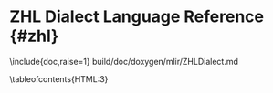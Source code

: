# ZHL Dialect Language Reference {#zhl}

\include{doc,raise=1} build/doc/doxygen/mlir/ZHLDialect.md

<!-- Overrides the included TOCs to be limited to a depth level of 2. This prevents
a few issues, one being that the TOC looked too messy, and the other being that
<tt> tags were being displayed there (for operation names) verbatim, which is ugly. -->
\tableofcontents{HTML:3}
